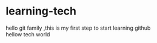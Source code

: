 # learning-tech
hello git family ,this is my first step to start learning github
<br>
hellow tech world
